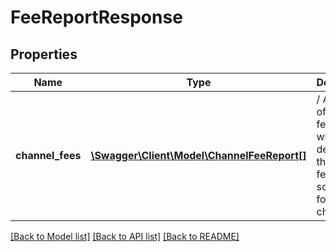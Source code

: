 # FeeReportResponse

## Properties
Name | Type | Description | Notes
------------ | ------------- | ------------- | -------------
**channel_fees** | [**\Swagger\Client\Model\ChannelFeeReport[]**](ChannelFeeReport.md) | / An array of channel fee reports which describes the current fee schedule for each channel. | [optional] 

[[Back to Model list]](../README.md#documentation-for-models) [[Back to API list]](../README.md#documentation-for-api-endpoints) [[Back to README]](../README.md)



